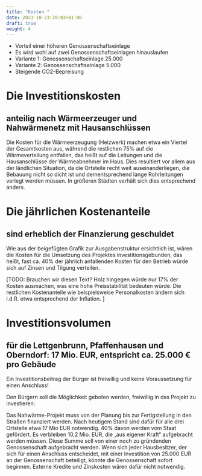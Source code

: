 ```yaml
---
title: "Kosten "
date: 2023-10-23:39:03+01:00
draft: true
weight: 4
---
```


- Vorteil einer höheren Genossenschaftseinlage
- Es wird wohl auf zwei Genossenschaftseinlagen hinauslaufen
- Variante 1: Genossenschaftseinlage 25.000
- Variante 2: Genossenschaftseinlage 5.000
- Steigende CO2-Bepreisung


# Die Investitionskosten

## anteilig nach Wärmeerzeuger und Nahwärmenetz mit Hausanschlüssen

Die Kosten für die Wärmeerzeugung (Heizwerk) machen etwa ein Viertel der Gesamtkosten aus, während die restlichen 75% auf die Wärmeverteilung entfallen, das heißt auf die Leitungen und die Hausanschlüsse der Wärmeabnehmer im Haus. Dies resultiert vor allem aus der ländlichen Situation, da die Ortsteile recht weit auseinanderliegen, die Bebauung nicht so dicht ist und dementsprechend lange Rohrleitungen verlegt werden müssen. In größeren Städten verhält sich dies entsprechend anders.

# Die jährlichen Kostenanteile
## sind erheblich der Finanzierung geschuldet

Wie aus der beigefügten Grafik zur Ausgabenstruktur ersichtlich ist, wären die Kosten für die Umsetzung des Projektes investitionsgebunden, das heißt, fast ca. 40% der jährlich anfallenden Kosten für den Betrieb würde sich auf Zinsen und Tilgung verteilen.

[TODO: Brauchen wir diesen Text?
Holz hingegen würde nur 17% der Kosten ausmachen, was eine hohe Preisstabilität bedeuten würde. Die restlichen Kostenanteile wie beispielsweise Personalkosten ändern sich i.d.R. etwa entsprechend der Inflation.
]

# Investitionsvolumen
## für die Lettgenbrunn, Pfaffenhausen und Oberndorf: 17 Mio. EUR, entspricht ca. 25.000 € pro Gebäude

Ein Investitionsbeitrag der Bürger ist freiwillig und keine Voraussetzung für einen Anschluss!

Den Bürgern soll die Möglichkeit geboten werden, freiwillig in das Projekt zu investieren:

Das Nahwärme-Projekt muss von der Planung bis zur Fertigstellung in den Straßen finanziert werden. Nach heutigem Stand sind dafür für alle drei Ortsteile etwa 17 Mio EUR notwendig. 40% davon werden vom Staat gefördert. Es verbleiben 10,2 Mio. EUR, die „aus eigener Kraft“ aufgebracht werden müssen. Diese Summe soll von einer noch zu gründenden Genossenschaft aufgebracht werden. Wenn sich jeder Hausbesitzer, der sich für einen Anschluss entscheidet, mit einer Investition von 25.000 EUR an der Genossenschaft beteiligt, könnte die Genossenschaft sofort beginnen. Externe Kredite und Zinskosten wären dafür nicht notwendig.

